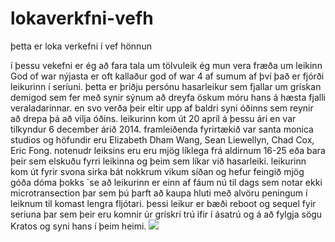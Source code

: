 # lokaverkfni-vefh
þetta er loka verkefni í vef hönnun

í þessu vekefni er ég að fara tala um tölvuleik
ég mun vera fræða um leikinn God of war nýjasta er oft kallaður god of war 4 af sumum af því það er fjórði leikurinn í seríuni. þetta er þriðju persónu hasarleikur sem fjallar um grískan demigod sem fer með synir sýnum að dreyfa öskum móru hans á hæsta fjalli veraladarinnar. en svo verða þeir eltir upp af baldri syni óðinns sem reynir að drepa þá að vilja óðins. leikurinn kom út 20 apríl á þessu ári en var tilkyndur 6 december árið 2014.
framleiðenda fyrirtækið var santa monica studios og höfundir eru Elizabeth Dham Wang, Sean Liewellyn, Chad Cox, Eric Fong.
notenudr leiksins eru eru mjög líklega frá aldirnum 16-25 eða bara þeir sem elskuðu fyrri leikinna og þeim sem líkar við hasarleiki.
leikurinn kom út fyrir svona sirka bát nokkrum vikum síðan og hefur feingið mjög góða dóma þokks ´se að leikurinn er einn af fáum nú til dags sem notar ekki microtransection þar sem þú þarft að kaupa hluti með alvöru peningum í leiknum til komast lengra fljótari.
þessi leikur er bæði reboot og sequel fyir seriuna þar sem þeir eru komnir úr grískri trú ifir í ásatrú og á að fylgja sögu Kratos og syni hans í þeim heimi.
<img style="-webkit-user-select: none;" src="https://media5.picsearch.com/is?i8os24mQgnNfZxpjUhlqx_bjzxAfC6FTomWjKY3L1qw&amp;height=191">